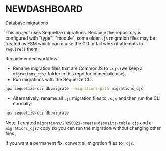 # NEWDASHBOARD

Database migrations

This project uses Sequelize migrations. Because the repository is configured with "type": "module", some older `.js` migration files may be treated as ESM which can cause the CLI to fail when it attempts to `require()` them.

Recommended workflow:

- Rename migration files that are CommonJS to `.cjs` (we keep a `migrations_cjs/` folder in this repo for immediate use).
- Run migrations with the Sequelize CLI:

```bash
npx sequelize-cli db:migrate --migrations-path migrations_cjs
```

- Alternatively, rename all `.js` migration files to `.cjs` and then run the CLI normally:

```bash
npx sequelize-cli db:migrate
```

Note: I created `migrations/20250821-create-deposits-table.cjs` and a `migrations_cjs/` copy so you can run the migration without changing other files.

If you want a permanent fix, convert all migration files to `.cjs`.
